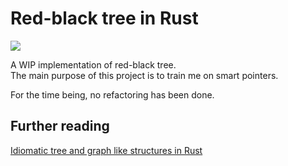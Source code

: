 # Red-black tree in Rust

![](https://github.com/Ender-events/red-black_tree/workflows/Rust%20test/badge.svg)

A WIP implementation of red-black tree.  
The main purpose of this project is to train me on smart pointers.

For the time being, no refactoring has been done.

## Further reading

[Idiomatic tree and graph like structures in Rust](https://rust-leipzig.github.io/architecture/2016/12/20/idiomatic-trees-in-rust/)
